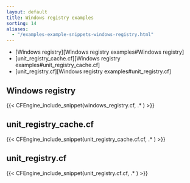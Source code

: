 ```yaml
---
layout: default
title: Windows registry examples
sorting: 14
aliases:
  - "/examples-example-snippets-windows-registry.html"
---
```


- [Windows registry][Windows registry examples#Windows registry]
- [unit_registry_cache.cf][Windows registry examples#unit_registry_cache.cf]
- [unit_registry.cf][Windows registry examples#unit_registry.cf]

## Windows registry

{{< CFEngine_include_snippet(windows_registry.cf, .* ) >}}

## unit_registry_cache.cf

{{< CFEngine_include_snippet(unit_registry_cache.cf.cf, .* ) >}}

## unit_registry.cf

{{< CFEngine_include_snippet(unit_registry.cf.cf, .* ) >}}
